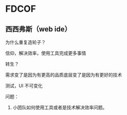 # FDCOF

## 西西弗斯（web ide）

为什么重复造轮子？

信仰，解决效率，使用工具完成更多事情

转生？

需求变了是因为有更高的品质底层变了是因为有更好的技术

测试，UI 不可变化

问题：

1.  小团队如何使用工具或者是技术解决效率问题。
